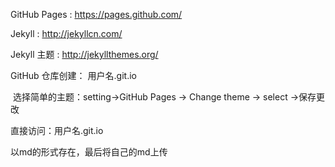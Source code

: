 GitHub Pages : https://pages.github.com/

Jekyll : http://jekyllcn.com/

Jekyll 主题 :  http://jekyllthemes.org/

GitHub 仓库创建： 用户名.git.io

​	选择简单的主题：setting->GitHub Pages -> Change theme -> select ->保存更改

直接访问：用户名.git.io



以md的形式存在，最后将自己的md上传